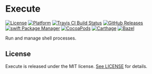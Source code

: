 # Execute

[![License](https://img.shields.io/github/license/SwiftCLI/Execute)](https://github.com/SwiftCLI/Execute/blob/master/LICENSE)
[![Platform](https://img.shields.io/badge/platform-macos%20%7C%20linux-lightgrey)](https://github.com/SwiftCLI/Execute)
[![Travis CI Build Status](https://travis-ci.com/SwiftCLI/Execute.svg?branch=master)](https://travis-ci.com/SwiftCLI/Execute)
[![GitHub Releases](https://img.shields.io/github/release/SwiftCLI/Execute.svg)](https://github.com/SwiftCLI/Execute/releases)
[![swift Package Manager](https://img.shields.io/badge/swift%20package%20manager-compatible-4BC51D?style=flat)](https://swift.org/package-manager)
[![CocoaPods](https://img.shields.io/cocoapods/v/Execute.svg)](https://cocoapods.org/pods/Execute)
[![Carthage](https://img.shields.io/badge/carthage-compatible-4BC51D.svg?style=flat)](https://github.com/Carthage/Carthage)
[![Bazel](https://img.shields.io/badge/bazel-compatible-4BC51D.svg?style=flat)](https://bazel.build)

Run and manage shell processes.

## License

Execute is released under the MIT license. [See LICENSE](https://github.com/SwiftCLI/Execute/blob/master/LICENSE) for details.
